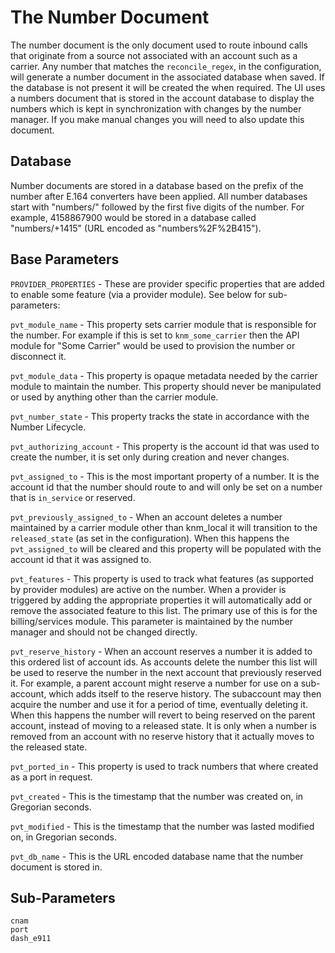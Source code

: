 # The Number Document

The number document is the only document used to route inbound calls that originate from a source not associated with an account such as a carrier.  Any number that matches the `reconcile_regex`, in the configuration, will generate a number document in the associated database when saved.  If the database is not present it will be created the when required. The UI uses a numbers document that is stored in the account database to display the numbers which is kept in synchronization with changes by the number manager.  If you make manual changes you will need to also update this document.


## Database

Number documents are stored in a database based on the prefix of the number after E.164 converters have been applied.  All number databases start with "numbers/" followed by the first five digits of the number.  For example, 4158867900 would be stored in a database called "numbers/+1415" (URL encoded as "numbers%2F%2B415").


## Base Parameters

`PROVIDER_PROPERTIES` - These are provider specific properties that are added to enable some feature (via a provider module). See below for sub-parameters:

`pvt_module_name` - This property sets carrier module that is responsible for the number. For example if this is set to `knm_some_carrier` then the API module for "Some Carrier" would be used to provision the number or disconnect it.

`pvt_module_data` - This property is opaque metadata needed by the carrier module to maintain the number. This property should never be manipulated or used by anything other than the carrier module.

`pvt_number_state` - This property tracks the state in accordance with the Number Lifecycle.

`pvt_authorizing_account` - This property is the account id that was used to create the number, it is set only during creation and never changes.

`pvt_assigned_to` - This is the most important property of a number. It is the account id that the number should route to and will only be set on a number that is `in_service` or reserved.

`pvt_previously_assigned_to` - When an account deletes a number maintained by a carrier module other than knm_local it will transition to the `released_state` (as set in the configuration). When this happens the `pvt_assigned_to` will be cleared and this property will be populated with the account id that it was assigned to.
 
`pvt_features` - This property is used to track what features (as supported by provider modules) are active on the number. When a provider is triggered by adding the appropriate properties it will automatically add or remove the associated feature to this list. The primary use of this is for the billing/services module. This parameter is maintained by the number manager and should not be changed directly.

`pvt_reserve_history` - When an account reserves a number it is added to this ordered list of account ids. As accounts delete the number this list will be used to reserve the number in the next account that previously reserved it. For example, a parent account might reserve a number for use on a sub-account, which adds itself to the reserve history. The subaccount may then acquire the number and use it for a period of time, eventually deleting it. When this happens the number will revert to being reserved on the parent account, instead of moving to a released state. It is only when a number is removed from an account with no reserve history that it actually moves to the released state.
 
`pvt_ported_in` - This property is used to track numbers that where created as a port in request.

`pvt_created` - This is the timestamp that the number was created on, in Gregorian seconds.

`pvt_modified` - This is the timestamp that the number was lasted modified on, in Gregorian seconds.
 
`pvt_db_name` - This is the URL encoded database name that the number document is stored in.
 
 
## Sub-Parameters
 ```
 cnam
 port
 dash_e911

```
